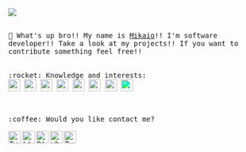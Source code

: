 <img src="https://user-images.githubusercontent.com/55309160/91332265-51b8b880-e7a2-11ea-89bb-a99c758d35df.gif">
<br>
<br>
<p>
  <style>.imgblack {filter: invert(0%) sepia(0%) saturate(7500%) hue-rotate(340deg) brightness(99%) contrast(106%);}</style>
  <samp>
     👋  What's up bro!! My name is <a href="https://www.linkedin.com/in/mikaio-faria-2537b1170/"> Mikaio</a>!! I'm software developer!! Take a look at my projects!! If you want to contribute something feel free!!
    <br />
    <br>
    <br>
    :rocket:  Knowledge and interests:
    <br />
      <!-- python -->
      <img height="24" src="https://mika-io.github.io/img/python.png" />
      <!-- django -->
      <img height="24" src="https://mika-io.github.io/img/django.png" />
      <!-- html -->
      <img height="24" src="https://mika-io.github.io/img/html.png" />
      <!-- css -->
      <img height="24" src="https://mika-io.github.io/img/css.png" />
      <!-- javascript -->
      <img height="24" src="https://mika-io.github.io/img/javascript.png" />
      <!-- react -->
      <img height="24" src="https://mika-io.github.io/img/react.png" />
      <!-- rust -->
      <img height="24" src="https://mika-io.github.io/img/rust.png" />
      <!-- rust -->
      <img height="24" class="imgblack" src="https://mika-io.github.io/img/aws.png" />
  </samp>
</p>
<br>

<p>
  <samp>
     :coffee:  Would you like contact me? 
    <br />
    <br />
    <a href="mailto:mikaiodev@gmail.com">
      <img align="left" alt="Twitter" width="25px" src="https://user-images.githubusercontent.com/55309160/177916388-d7c5e150-6135-4435-a066-64b6b384188b.png" />
    </a>
    <a href="https://www.linkedin.com/in/mikaiofaria/">
      <img align="left" alt="Linkedin" width="25px" src="https://user-images.githubusercontent.com/51726945/87342987-8c340200-c522-11ea-941d-b00a2254696a.png" />
    </a>
    <a href="https://discord.gg/tfgqSh">
      <img align="left" alt="Discord Server"  width="25px" src="https://user-images.githubusercontent.com/55309160/91333572-1fa85600-e7a4-11ea-8653-139c9f67fd85.png" />
    </a>
    <a href="https://api.whatsapp.com/send/?phone=5569992583935&text=Ol%C3%A1+Mikaio%21+Vim+pelo+Github%21&type=phone_number&app_absent=0">
      <img align="left" alt="whatsapp"  width="25px" src="https://user-images.githubusercontent.com/55309160/92312292-c4d9e000-ef95-11ea-8524-c9d61256980b.png" />
    </a>
    <a href="https://twitter.com/mlevanto">
      <img align="left" alt="Twitter" width="25px" src="https://raw.githubusercontent.com/anuraghazra/anuraghazra/master/assets/twitter.svg" />
    </a>
  </samp>
</p>


